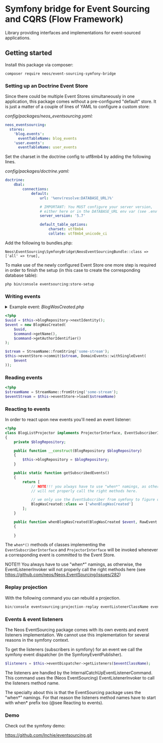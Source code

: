 # Symfony bridge for Event Sourcing and CQRS (Flow Framework)

Library providing interfaces and implementations for event-sourced applications. 

## Getting started

Install this package via composer:

```shell script
composer require neos/event-sourcing-symfony-bridge
```

### Setting up an Doctrine Event Store

Since there could be multiple Event Stores simultaneously in one application, this package comes without a pre-configured "default" store.
It is just a matter of a couple of lines of YAML to configure a custom store:

*config/packages/neos_eventsourcing.yaml:*
```yaml
neos_eventsourcing:
  stores:
    'blog.events':
      eventTableName: blog_events
    'user.events':
      eventTableName: user_events
```

Set the charset in the doctrine config to utf8mb4 by adding the following lines.

*config/packages/doctrine.yaml:*
```yaml
doctrine:
    dbal:
        connections:
            default:
                url: '%env(resolve:DATABASE_URL)%'

                # IMPORTANT: You MUST configure your server version,
                # either here or in the DATABASE_URL env var (see .env file)
                server_version: '5.7'

                default_table_options:
                    charset: utf8mb4
                    collate: utf8mb4_unicode_ci
```

Add the following to bundles.php:
```
Neos\EventSourcing\SymfonyBridge\NeosEventSourcingBundle::class => ['all' => true],
```

To make use of the newly configured Event Store one more step is required in order to finish the setup (in this case to create the corresponding database table):

```shell script
php bin/console eventsourcing:store-setup
```

### Writing events

<details><summary>Example event: <i>BlogWasCreated.php</i></summary>

```php
class BlogWasCreated implements DomainEventInterface
{
    /**
     * @var BlogIdentifier
     */
    private $id;

    /**
     * @var string
     */
    private $name;

    /**
     * @var UserIdentifier
     */
    private $author;

    public function __construct(
        BlogIdentifier $id,
        string $name,
        UserIdentifier $author
    )
    {
        $this->id = $id;
        $this->name = $name;
        $this->author = $author;
    }

    public function getId(): BlogIdentifier
    {
        return $this->id;
    }

    public function getName(): string
    {
        return $this->name;
    }

    public function getAuthor(): UserIdentifier
    {
        return $this->author;
    }
}
```
</details>

```php
<?php
$uuid = $this->blogRepository->nextIdentity();
$event = new BlogWasCreated(
    $uuid,
    $command->getName(),
    $command->getAuthorIdentifier()
);

$stream = StreamName::fromString('some-stream');
$this->eventStore->commit($stream, DomainEvents::withSingleEvent(
    $event
));
```

### Reading events

```php
<?php
$streamName = StreamName::fromString('some-stream');
$eventStream = $this->eventStore->load($streamName)
```

### Reacting to events

In order to react upon new events you'll need an event listener:

```php
<?php
class BlogListProjector implements ProjectorInterface, EventSubscriberInterface
{
    private $blogRepository;

    public function __construct(BlogRepository $blogRepository)
    {
        $this->blogRepository = $blogRepository;
    }

    public static function getSubscribedEvents()
    {
        return [
            // NOTE!!! you always have to use "when*" namings, as otherwise, the EventListenerInvoker
            // will not properly call the right methods here.

            // we only use the EventSubscriber from symfony to figure out which listeners should be called.
            BlogWasCreated::class => ['whenBlogWasCreated']
        ];
    }

    public function whenBlogWasCreated(BlogWasCreated $event, RawEvent $rawEvent)
    {
        
    }
```

The `when*()` methods of classes implementing the `EventSubscriberInterface` and `ProjectorInterface` will be invoked whenever a corresponding event is committed to the Event Store.

NOTE!!! You always have to use "when*" namings, as otherwise, the EventListenerInvoker
will not properly call the right methods here (see https://github.com/neos/Neos.EventSourcing/issues/282)

### Replay projection

With the following command you can rebuild a projection.

```php
bin/console eventsourcing:projection-replay eventListenerClassName eventStoreContainerId
```

### Events & event listeners
The Neos EventSourcing package comes with its own events and event listeners
implementation. We cannot use this implementation for several reasons 
in the symfony context.

To get the listeners (subscribers in symfony) for an event we call 
the symfony event dispatcher (in the SymfonyEventPublisher). 

```php
$listeners = $this->eventDispatcher->getListeners($eventClassName);
```

The listeners are handled by the InternalCatchUpEventListenerCommand.
This command uses the (Neos EventSourcing) EventListenerInvoker to 
call the listeners method name. 

The specialty about this is that the EventSourcing package uses the 
"when*" namings. For that reason the listeners method names have 
to start with when* prefix too (@see Reacting to events).

### Demo

Check out the symfony demo:

https://github.com/Inchie/eventsourcing.git
